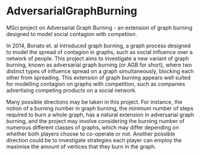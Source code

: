 # AdversarialGraphBurning
MSci project on Adversarial Graph Burning - an extension of graph burning designed to model social contagion with competiion.

In 2014, Bonato et. al introduced graph burning, a graph process designed to model the spread of contagion in graphs, such as social influence over a network of people. This project aims to investigate a new variant of graph burning, known as adversarial graph burning (or AGB for short), where two distinct types of influence spread on a graph simultaneously, blocking each other from spreading. This extension of graph burning appears well suited for modelling contagion on graphs with competition, such as companies advertising competing products on a social network.

Many possible directions may be taken in this project. For instance, the notion of a burning number in graph burning, the minimum number of steps required to burn a whole graph, has a natural extension in adversarial graph burning, and the project may involve considering the burning number of numerous different classes of graphs, which may differ depending on whether both players choose to co-operate or not. Another possible direction could be to investigate strategies each player can employ the maximise the amount of vertices that they burn in the graph.